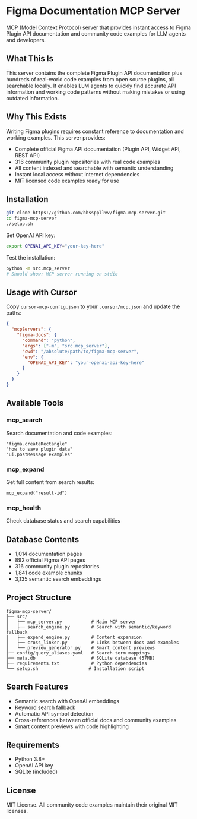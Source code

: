 # Figma Documentation MCP Server

MCP (Model Context Protocol) server that provides instant access to Figma Plugin API documentation and community code examples for LLM agents and developers.

## What This Is

This server contains the complete Figma Plugin API documentation plus hundreds of real-world code examples from open source plugins, all searchable locally. It enables LLM agents to quickly find accurate API information and working code patterns without making mistakes or using outdated information.

## Why This Exists

Writing Figma plugins requires constant reference to documentation and working examples. This server provides:

- Complete official Figma API documentation (Plugin API, Widget API, REST API)
- 316 community plugin repositories with real code examples
- All content indexed and searchable with semantic understanding
- Instant local access without internet dependencies
- MIT licensed code examples ready for use

## Installation

```bash
git clone https://github.com/bbssppllvv/figma-mcp-server.git
cd figma-mcp-server
./setup.sh
```

Set OpenAI API key:
```bash
export OPENAI_API_KEY="your-key-here"
```

Test the installation:
```bash
python -m src.mcp_server
# Should show: MCP server running on stdio
```

## Usage with Cursor

Copy `cursor-mcp-config.json` to your `.cursor/mcp.json` and update the paths:
```json
{
  "mcpServers": {
    "figma-docs": {
      "command": "python",
      "args": ["-m", "src.mcp_server"],
      "cwd": "/absolute/path/to/figma-mcp-server",
      "env": {
        "OPENAI_API_KEY": "your-openai-api-key-here"
      }
    }
  }
}
```

## Available Tools

### mcp_search
Search documentation and code examples:
```
"figma.createRectangle"
"how to save plugin data"
"ui.postMessage examples"
```

### mcp_expand
Get full content from search results:
```
mcp_expand("result-id")
```

### mcp_health
Check database status and search capabilities

## Database Contents

- 1,014 documentation pages
- 892 official Figma API pages
- 316 community plugin repositories
- 1,841 code example chunks
- 3,135 semantic search embeddings

## Project Structure

```
figma-mcp-server/
├── src/
│   ├── mcp_server.py           # Main MCP server
│   ├── search_engine.py        # Search with semantic/keyword fallback
│   ├── expand_engine.py        # Content expansion
│   ├── cross_linker.py         # Links between docs and examples
│   └── preview_generator.py    # Smart content previews
├── config/query_aliases.yaml   # Search term mappings
├── meta.db                     # SQLite database (57MB)
├── requirements.txt            # Python dependencies
└── setup.sh                   # Installation script
```

## Search Features

- Semantic search with OpenAI embeddings
- Keyword search fallback
- Automatic API symbol detection
- Cross-references between official docs and community examples
- Smart content previews with code highlighting

## Requirements

- Python 3.8+
- OpenAI API key
- SQLite (included)

## License

MIT License. All community code examples maintain their original MIT licenses.
